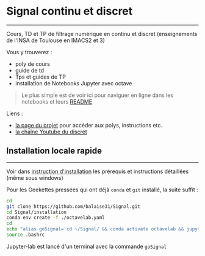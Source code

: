 # Signal continu et discret
---



Cours, TD et TP de filtrage numérique en continu et discret (enseignements de l'INSA de Toulouse en IMACS2 et 3)

Vous y trouverez :
  - poly de cours
  - guide de td
  - Tps et guides de TP
  - installation de Notebooks Jupyter avec octave

> Le plus simple est de voir ici pour naviguer en ligne dans les notebooks et leurs [README](README.ipynb)



Liens :
  - [la page du projet](https://balaise31.github.io/Signal/index.html) pour accéder aux polys, instructions etc.
  - [la chaîne Youtube du discret](https://youtube.com/playlist?list=PL_wkaC4iMBTlJQpi7W18pkzR_kY9d-jsU) 

## Installation locale rapide
---

Voir dans [instruction d'installation](./installation/README.md) les prérequis et instructions détaillées (même sous windows)

Pour les Geekettes pressées qui ont déjà `conda` et `git` installé, la suite suffit :
```bash
cd
git clone https://github.com/balaise31/Signal.git
cd Signal/installation
conda env create -f ./octavelab.yaml
cd
echo "alias goSignal='cd ~/Signal/ && conda activate octavelab && jupyter-lab'">>.bashrc
source .bashrc
```

Jupyter-lab est lancé d'un terminal avec la commande `goSignal`



